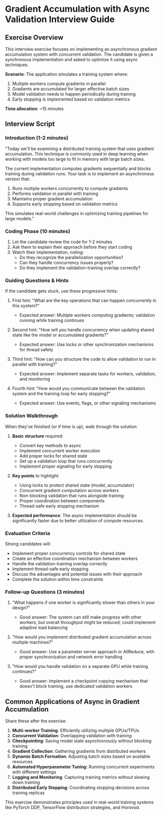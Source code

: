 # Gradient Accumulation with Async Validation Interview Guide

## Exercise Overview

This interview exercise focuses on implementing an asynchronous gradient accumulation system with concurrent validation. The candidate is given a synchronous implementation and asked to optimize it using async techniques.

**Scenario**: The application simulates a training system where:
1. Multiple workers compute gradients in parallel
2. Gradients are accumulated for larger effective batch sizes
3. Model validation needs to happen periodically during training
4. Early stopping is implemented based on validation metrics

**Time allocation**: ~15 minutes

## Interview Script

### Introduction (1-2 minutes)

"Today we'll be examining a distributed training system that uses gradient accumulation. This technique is commonly used in deep learning when working with models too large to fit in memory with large batch sizes.

The current implementation computes gradients sequentially and blocks training during validation runs. Your task is to implement an asynchronous version that:
1. Runs multiple workers concurrently to compute gradients
2. Performs validation in parallel with training
3. Maintains proper gradient accumulation
4. Supports early stopping based on validation metrics

This simulates real-world challenges in optimizing training pipelines for large models."

### Coding Phase (10 minutes)

1. Let the candidate review the code for 1-2 minutes
2. Ask them to explain their approach before they start coding
3. Watch their implementation, noting:
   - Do they recognize the parallelization opportunities?
   - Can they handle concurrency issues properly?
   - Do they implement the validation-training overlap correctly?

### Guiding Questions & Hints

If the candidate gets stuck, use these progressive hints:

1. First hint: "What are the key operations that can happen concurrently in this system?"
   - Expected answer: Multiple workers computing gradients; validation running while training continues

2. Second hint: "How will you handle concurrency when updating shared state like the model or accumulated gradients?"
   - Expected answer: Use locks or other synchronization mechanisms for thread safety

3. Third hint: "How can you structure the code to allow validation to run in parallel with training?"
   - Expected answer: Implement separate tasks for workers, validation, and monitoring

4. Fourth hint: "How would you communicate between the validation system and the training loop for early stopping?"
   - Expected answer: Use events, flags, or other signaling mechanisms

### Solution Walkthrough

When they've finished (or if time is up), walk through the solution:

1. **Basic structure** required:
   - Convert key methods to async
   - Implement concurrent worker execution
   - Add proper locks for shared state
   - Set up a validation loop that runs concurrently
   - Implement proper signaling for early stopping

2. **Key points** to highlight:
   - Using locks to protect shared state (model, accumulator)
   - Concurrent gradient computation across workers
   - Non-blocking validation that runs alongside training
   - Proper coordination between components
   - Thread-safe early stopping mechanism

3. **Expected performance**: The async implementation should be significantly faster due to better utilization of compute resources.

### Evaluation Criteria

Strong candidates will:
- Implement proper concurrency controls for shared state
- Create an effective coordination mechanism between workers
- Handle the validation-training overlap correctly
- Implement thread-safe early stopping
- Discuss the advantages and potential issues with their approach
- Complete the solution within time constraints

### Follow-up Questions (3 minutes)

1. "What happens if one worker is significantly slower than others in your design?"
   - Good answer: The system can still make progress with other workers, but overall throughput might be reduced; could implement adaptive load balancing

2. "How would you implement distributed gradient accumulation across multiple machines?"
   - Good answer: Use a parameter server approach or AllReduce, with proper synchronization and network error handling

3. "How would you handle validation on a separate GPU while training continues?"
   - Good answer: Implement a checkpoint copying mechanism that doesn't block training, use dedicated validation workers

## Common Applications of Async in Gradient Accumulation

Share these after the exercise:

1. **Multi-worker Training**: Efficiently utilizing multiple GPUs/TPUs
2. **Concurrent Validation**: Overlapping validation with training
3. **Checkpointing**: Saving model state asynchronously without blocking training
4. **Gradient Collection**: Gathering gradients from distributed workers
5. **Dynamic Batch Formation**: Adjusting batch sizes based on available resources
6. **Automated Hyperparameter Tuning**: Running concurrent experiments with different settings
7. **Logging and Monitoring**: Capturing training metrics without slowing down training
8. **Distributed Early Stopping**: Coordinating stopping decisions across training replicas

This exercise demonstrates principles used in real-world training systems like PyTorch DDP, TensorFlow distribution strategies, and Horovod.